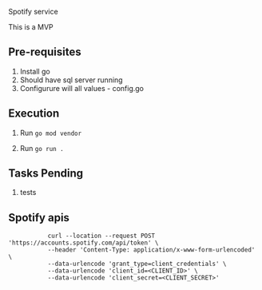 Spotify service

This is a MVP

## Pre-requisites
1. Install go
2. Should have sql server running
3. Configurure will all values - config.go

## Execution

1. Run
          ``` go mod vendor ```

2. Run 
          ``` go run . ```


## Tasks Pending

1. tests

## Spotify apis

          
               curl --location --request POST 'https://accounts.spotify.com/api/token' \
               --header 'Content-Type: application/x-www-form-urlencoded' \
               --data-urlencode 'grant_type=client_credentials' \
               --data-urlencode 'client_id=<CLIENT_ID>' \
               --data-urlencode 'client_secret=<CLIENT_SECRET>'

